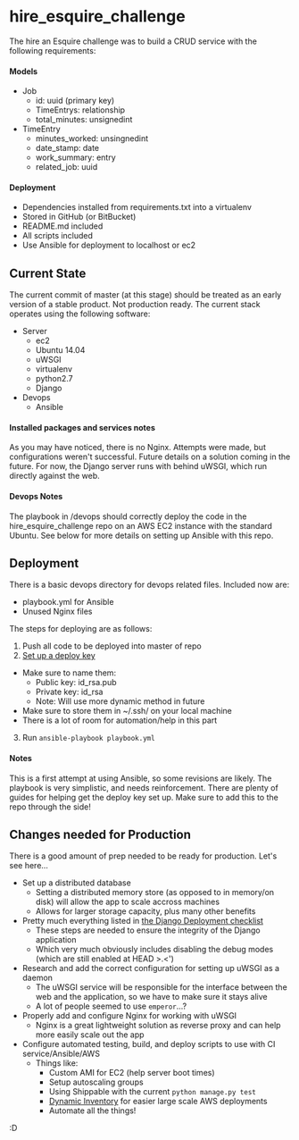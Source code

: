 # hire_esquire_challenge

The hire an Esquire challenge was to build a CRUD service with the following
requirements:

#### Models
   * Job
     * id: uuid (primary key)
     * TimeEntrys: relationship
     * total_minutes: unsignedint
   * TimeEntry
     * minutes_worked: unsingnedint
     * date_stamp: date
     * work_summary: entry
     * related_job: uuid

#### Deployment
   * Dependencies installed from requirements.txt into a virtualenv
   * Stored in GitHub (or BitBucket)
   * README.md included
   * All scripts included
   * Use Ansible for deployment to localhost or ec2



## Current State

The current commit of master (at this stage) should be treated as an early 
version of a stable product. Not production ready. The current stack operates
using the following software:

 * Server
   * ec2
   * Ubuntu 14.04
   * uWSGI
   * virtualenv
   * python2.7
   * Django
 * Devops
   * Ansible

#### Installed packages and services notes

As you may have noticed, there is no Nginx. Attempts were made, but
configurations weren't successful. Future details on a solution coming in the 
future. For now, the Django server runs with behind uWSGI, which run directly
against the web.

#### Devops Notes

The playbook in /devops should correctly deploy the code in the 
hire_esquire_challenge repo on an AWS EC2 instance with the standard Ubuntu.
See below for more details on setting up Ansible with this repo.



## Deployment

There is a basic devops directory for devops related files. Included now are:

 * playbook.yml for Ansible
 * Unused Nginx files

The steps for deploying are as follows:
 1. Push all code to be deployed into master of repo
 2. [Set up a deploy key](https://developer.github.com/guides/managing-deploy-keys/#deploy-keys)
   * Make sure to name them:
     * Public key: id_rsa.pub
     * Private key: id_rsa
     * Note: Will use more dynamic method in future
   * Make sure to store them in ~/.ssh/ on your local machine
   * There is a lot of room for automation/help in this part
 3. Run `ansible-playbook playbook.yml`

#### Notes

This is a first attempt at using Ansible, so some revisions are likely. The
playbook is very simplistic, and needs reinforcement. There are plenty of
guides for helping get the deploy key set up. Make sure to add this to the repo
through the side!



## Changes needed for Production

There is a good amount of prep needed to be ready for production. Let's see
here...
 * Set up a distributed database
   * Setting a distributed memory store (as opposed to in memory/on disk) will allow the app to scale accross machines
   * Allows for larger storage capacity, plus many other benefits
 * Pretty much everything listed in [the Django Deployment checklist](https://docs.djangoproject.com/en/1.8/howto/deployment/checklist/)
   * These steps are needed to ensure the integrity of the Django application
   * Which very much obviously includes disabling the debug modes (which are still enabled at HEAD >.<')
 * Research and add the correct configuration for setting up uWSGI as a daemon
   * The uWSGI service will be responsible for the interface between the web and the application, so we have to make sure it stays alive
   * A lot of people seemed to use `emperor`...?
 * Properly add and configure Nginx for working with uWSGI
   * Nginx is a great lightweight solution as reverse proxy and can help more easily scale out the app
 * Configure automated testing, build, and deploy scripts to use with CI service/Ansible/AWS
   * Things like:
     * Custom AMI for EC2 (help server boot times)
     * Setup autoscaling groups
     * Using Shippable with the current `python manage.py test`
     * [Dynamic Inventory](https://docs.ansible.com/ansible/intro_dynamic_inventory.html) for easier large scale AWS deployments
     * Automate all the things!





:D
